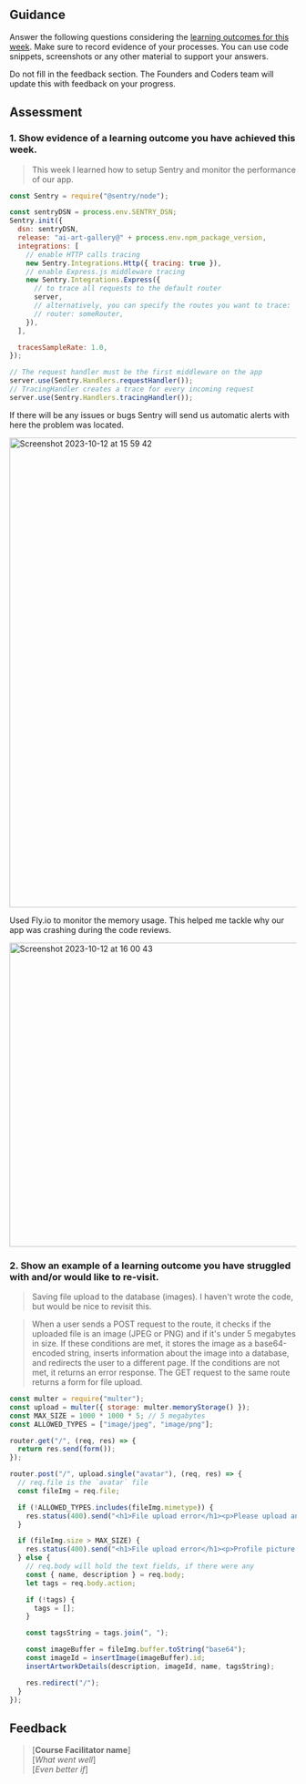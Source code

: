 ## Guidance
Answer the following questions considering the [learning outcomes for this week](https://learn.foundersandcoders.com/course/syllabus/developer/server-side-app/schedule/).
Make sure to record evidence of your processes. You can use code snippets, screenshots or any other material to support your answers.

Do not fill in the feedback section. The Founders and Coders team will update this with feedback on your progress.

## Assessment
 ### 1. Show evidence of a learning outcome you have achieved this week.

> This week I learned how to setup Sentry and monitor the performance of our app. 

```js
const Sentry = require("@sentry/node");

const sentryDSN = process.env.SENTRY_DSN;
Sentry.init({
  dsn: sentryDSN,
  release: "ai-art-gallery@" + process.env.npm_package_version,
  integrations: [
    // enable HTTP calls tracing
    new Sentry.Integrations.Http({ tracing: true }),
    // enable Express.js middleware tracing
    new Sentry.Integrations.Express({
      // to trace all requests to the default router
      server,
      // alternatively, you can specify the routes you want to trace:
      // router: someRouter,
    }),
  ],

  tracesSampleRate: 1.0,
});

// The request handler must be the first middleware on the app
server.use(Sentry.Handlers.requestHandler());
// TracingHandler creates a trace for every incoming request
server.use(Sentry.Handlers.tracingHandler());

```
If there will be any issues or bugs Sentry will send us automatic alerts with here the problem was located.

<img width="825" alt="Screenshot 2023-10-12 at 15 59 42" src="https://github.com/fac28/elena--progress-log/assets/59057287/19664567-b15d-47af-a67b-b45ad733b8a3">

Used Fly.io to monitor the memory usage. This helped me tackle why our app was crashing during the code reviews. 

<img width="534" alt="Screenshot 2023-10-12 at 16 00 43" src="https://github.com/fac28/elena--progress-log/assets/59057287/033f3ce7-fed0-44fa-8643-1d000f754eca">


 ### 2. Show an example of a learning outcome you have struggled with and/or would like to re-visit.

> Saving file upload to the database (images). I haven't wrote the code, but would be nice to revisit this.

> When a user sends a POST request to the route, it checks if the uploaded file is an image (JPEG or PNG) and if it's under 5 megabytes in size. If these conditions are met, it stores the image as a base64-encoded string, inserts information about the image into a database, and redirects the user to a different page. If the conditions are not met, it returns an error response. The GET request to the same route returns a form for file upload.

```js
const multer = require("multer");
const upload = multer({ storage: multer.memoryStorage() });
const MAX_SIZE = 1000 * 1000 * 5; // 5 megabytes
const ALLOWED_TYPES = ["image/jpeg", "image/png"];

router.get("/", (req, res) => {
  return res.send(form());
});

router.post("/", upload.single("avatar"), (req, res) => {
  // req.file is the `avatar` file
  const fileImg = req.file;

  if (!ALLOWED_TYPES.includes(fileImg.mimetype)) {
    res.status(400).send("<h1>File upload error</h1><p>Please upload an image file</p>");
  }

  if (fileImg.size > MAX_SIZE) {
    res.status(400).send("<h1>File upload error</h1><p>Profile picture must be < 5MB</p>");
  } else {
    // req.body will hold the text fields, if there were any
    const { name, description } = req.body;
    let tags = req.body.action;

    if (!tags) {
      tags = [];
    }

    const tagsString = tags.join(", ");

    const imageBuffer = fileImg.buffer.toString("base64");
    const imageId = insertImage(imageBuffer).id;
    insertArtworkDetails(description, imageId, name, tagsString);

    res.redirect("/");
  }
});

```

## Feedback
> [**Course Facilitator name**]  
> [*What went well*]  
> [*Even better if*]
